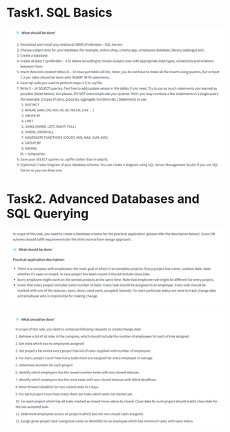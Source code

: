 # Task1. SQL Basics

![Task1](image.png)


# Task2. Advanced Databases and SQL Querying


![Task2.1](image-1.png)

![Task2.2](image-2.png)